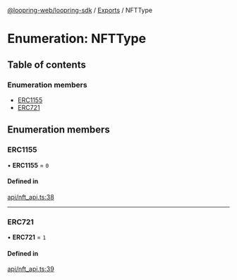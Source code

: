 [@loopring-web/loopring-sdk](../README.md) / [Exports](../modules.md) / NFTType

# Enumeration: NFTType

## Table of contents

### Enumeration members

- [ERC1155](NFTType.md#erc1155)
- [ERC721](NFTType.md#erc721)

## Enumeration members

### ERC1155

• **ERC1155** = `0`

#### Defined in

[api/nft_api.ts:38](https://github.com/Loopring/loopring_sdk/blob/18accaa/src/api/nft_api.ts#L38)

___

### ERC721

• **ERC721** = `1`

#### Defined in

[api/nft_api.ts:39](https://github.com/Loopring/loopring_sdk/blob/18accaa/src/api/nft_api.ts#L39)
